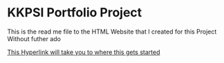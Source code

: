 # KKPSI Portfolio Project

This is the read me file to the HTML Website that I created for this Project
Without futher ado

[This Hyperlink will take you to where this gets started](index.html)

